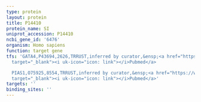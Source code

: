 ```yaml
---
type: protein
layout: protein
title: P14410
protein_name: SI
uniprot_accession: P14410
ncbi_gene_id: '6476'
organism: Homo sapiens
function: target gene
tfs: 'GATA4,P43694,2626,TRRUST,inferred by curator,&ensp;<a href="https://www.ncbi.nlm.nih.gov/pubmed/?term=22539995%5Buid%5D"
  target="_blank"><i uk-icon="icon: link"></i>Pubmed</a>

  PIAS1,O75925,8554,TRRUST,inferred by curator,&ensp;<a href="https://www.ncbi.nlm.nih.gov/pubmed/?term=22539995%5Buid%5D"
  target="_blank"><i uk-icon="icon: link"></i>Pubmed</a>'
targets: ''
binding_sites: ''
---
```

